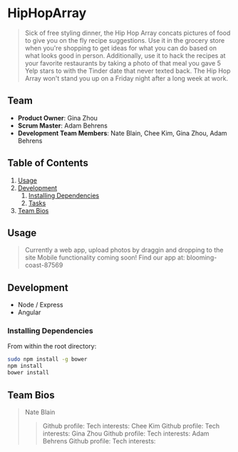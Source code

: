 # HipHopArray
>Sick of free styling dinner, the Hip Hop Array concats pictures of food to give you on the fly recipe suggestions. Use it in the grocery store when you're shopping to get ideas for what you can do based on what looks good in person. Additionally, use it to hack the recipes at your favorite restaurants by taking a photo of that meal you gave 5 Yelp stars to with the Tinder date that never texted back. The Hip Hop Array won't stand you up on a Friday night after a long week at work.

## Team

  - __Product Owner__: Gina Zhou
  - __Scrum Master__: Adam Behrens
  - __Development Team Members__: Nate Blain, Chee Kim, Gina Zhou, Adam Behrens

## Table of Contents
1. [Usage](#Usage)
1. [Development](#development)
    1. [Installing Dependencies](#installing-dependencies)
    1. [Tasks](#tasks)
1. [Team Bios](#team-bios)

## Usage
>Currently a web app, upload photos by draggin and dropping to the site
>Mobile functionality coming soon!
>Find our app at: blooming-coast-87569

## Development
- Node / Express
- Angular

### Installing Dependencies
From within the root directory:
```sh
sudo npm install -g bower
npm install
bower install
```

## Team Bios
>Nate Blain
>>Github profile: 
>>Tech interests:
>Chee Kim
>>Github profile: 
>>Tech interests:
>Gina Zhou
>>Github profile: 
>>Tech interests:
>Adam Behrens
>>Github profile: 
>>Tech interests:


